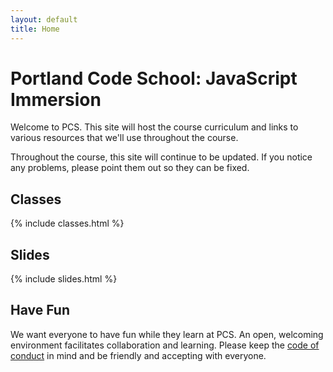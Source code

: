 ```yaml
---
layout: default
title: Home
---
```


# Portland Code School: JavaScript Immersion

Welcome to PCS. This site will host the course curriculum and links to various
resources that we'll use throughout the course.

Throughout the course, this site will continue to be updated. If you notice
any problems, please point them out so they can be fixed.

## Classes

{% include classes.html %}

## Slides

{% include slides.html %}

## Have Fun

We want everyone to have fun while they learn at PCS. An open, welcoming
environment facilitates collaboration and learning. Please keep the
[code of conduct][conduct] in mind and be friendly and accepting with everyone.


[conduct]: https://rightsignature.com/forms/PCS-Classroom-Cod-e612a8/token/518763a2f96
